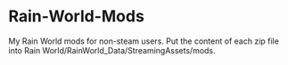 # Rain-World-Mods
My Rain World mods for non-steam users.
Put the content of each zip file into Rain World/RainWorld_Data/StreamingAssets/mods.
